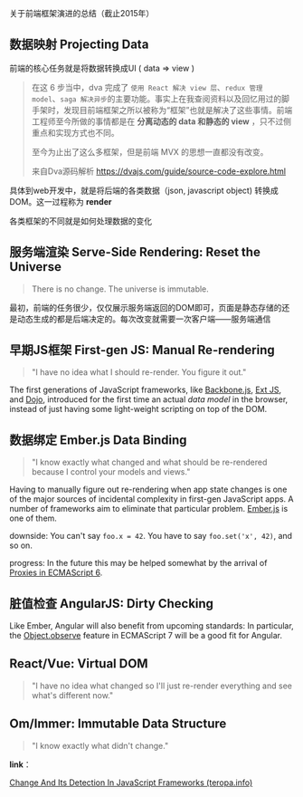 关于前端框架演进的总结（截止2015年）

## 数据映射 Projecting Data

前端的核心任务就是将数据转换成UI ( data => view )

> 在这 6 步当中，dva 完成了 `使用 React 解决 view 层`、`redux 管理 model`、`saga 解决异步`的主要功能。事实上在我查阅资料以及回忆用过的脚手架时，发现目前端框架之所以被称为“框架”也就是解决了这些事情。前端工程师至今所做的事情都是在 **分离动态的 data 和静态的 view** ，只不过侧重点和实现方式也不同。
>
> 至今为止出了这么多框架，但是前端 MVX 的思想一直都没有改变。
>
> 来自Dva源码解析 https://dvajs.com/guide/source-code-explore.html



具体到web开发中，就是将后端的各类数据（json, javascript object) 转换成 DOM。这一过程称为 **render**



各类框架的不同就是如何处理数据的变化



## 服务端渲染 Serve-Side Rendering: Reset the Universe

>There is no change. The universe is immutable.

最初，前端的任务很少，仅仅展示服务端返回的DOM即可，页面是静态存储的还是动态生成的都是后端决定的。每次改变就需要一次客户端——服务端通信



## 早期JS框架 First-gen JS: Manual Re-rendering

> "I have no idea what I should re-render. You figure it out."

The first generations of JavaScript frameworks, like [Backbone.js](http://backbonejs.org/), [Ext JS](http://www.sencha.com/products/extjs/), and [Dojo](http://dojotoolkit.org/), introduced for the first time an actual *data model* in the browser, instead of just having some light-weight scripting on top of the DOM.



## 数据绑定 Ember.js Data Binding

> "I know exactly what changed and what should be re-rendered because I control your models and views."

Having to manually figure out re-rendering when app state changes is one of the major sources of incidental complexity in first-gen JavaScript apps. A number of frameworks aim to eliminate that particular problem. [Ember.js](http://emberjs.com/) is one of them.



downside:  You can't say `foo.x = 42`. You have to say `foo.set('x', 42)`, and so on.

progress:  In the future this may be helped somewhat by the arrival of [Proxies in ECMAScript 6](https://developer.mozilla.org/en/docs/Web/JavaScript/Reference/Global_Objects/Proxy). 



## 脏值检查 AngularJS: Dirty Checking

Like Ember, Angular will also benefit from upcoming standards: In particular, the [Object.observe](https://developer.mozilla.org/en-US/docs/Web/JavaScript/Reference/Global_Objects/Object/observe) feature in ECMAScript 7 will be a good fit for Angular.



## React/Vue: Virtual DOM

> "I have no idea what changed so I'll just re-render everything and see what's different now."



## Om/Immer: Immutable Data Structure

> "I know exactly what didn't change."





**link**：

[Change And Its Detection In JavaScript Frameworks (teropa.info)](https://teropa.info/blog/2015/03/02/change-and-its-detection-in-javascript-frameworks.html?mode=light)